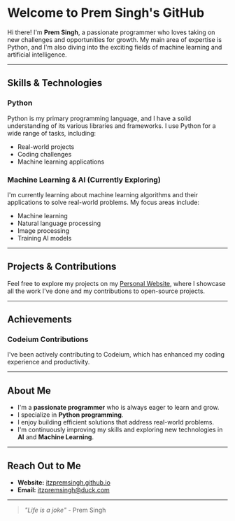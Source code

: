 # Welcome to Prem Singh's GitHub

Hi there! I'm **Prem Singh**, a passionate programmer who loves taking on new challenges and opportunities for growth. My main area of expertise is Python, and I'm also diving into the exciting fields of machine learning and artificial intelligence.

---

## Skills & Technologies

### Python

Python is my primary programming language, and I have a solid understanding of its various libraries and frameworks. I use Python for a wide range of tasks, including:

- Real-world projects
- Coding challenges
- Machine learning applications

### Machine Learning & AI (Currently Exploring)

I'm currently learning about machine learning algorithms and their applications to solve real-world problems. My focus areas include:

- Machine learning
- Natural language processing
- Image processing
- Training AI models

---

## Projects & Contributions

Feel free to explore my projects on my [Personal Website](https://itzpremsingh.github.io/website), where I showcase all the work I've done and my contributions to open-source projects.

---

## Achievements

### Codeium Contributions

I've been actively contributing to Codeium, which has enhanced my coding experience and productivity.

---

## About Me

- I'm a **passionate programmer** who is always eager to learn and grow.
- I specialize in **Python programming**.
- I enjoy building efficient solutions that address real-world problems.
- I'm continuously improving my skills and exploring new technologies in **AI** and **Machine Learning**.

---

## Reach Out to Me

- **Website:** [itzpremsingh.github.io](https://itzpremsingh.github.io/website)
- **Email:** itzpremsingh@duck.com

---

> _"Life is a joke"_ - Prem Singh
